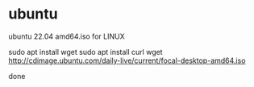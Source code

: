 # ubuntu
ubuntu 22.04 amd64.iso for LINUX

sudo apt install wget
sudo apt install curl
wget http://cdimage.ubuntu.com/daily-live/current/focal-desktop-amd64.iso

done
